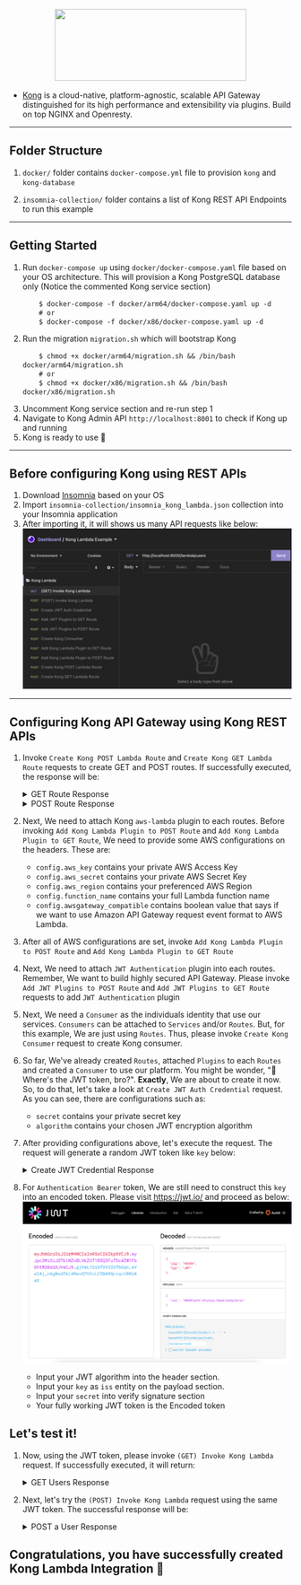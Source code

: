 
<p align="center">
  <img width="342" height="128" src="https://2tjosk2rxzc21medji3nfn1g-wpengine.netdna-ssl.com/wp-content/uploads/2018/08/kong-combination-mark-colors-128px.png">
</p>

- [Kong](https://konghq.com/) is a cloud-native, platform-agnostic, scalable API Gateway distinguished for its high performance and extensibility via plugins. Build on top NGINX and Openresty.

---

## Folder Structure
1. ``docker/`` folder contains ``docker-compose.yml`` file to provision ``kong`` and ``kong-database``

2. ``insomnia-collection/`` folder contains a list of Kong REST API Endpoints to run this example

---
## Getting Started

1. Run ``docker-compose up`` using ``docker/docker-compose.yaml`` file based on your OS architecture. This will provision a Kong PostgreSQL database only (Notice the commented Kong service section)
    ```shell
        $ docker-compose -f docker/arm64/docker-compose.yaml up -d
        # or
        $ docker-compose -f docker/x86/docker-compose.yaml up -d
    ```
2. Run the migration ``migration.sh`` which will bootstrap Kong
    ```shell
        $ chmod +x docker/arm64/migration.sh && /bin/bash docker/arm64/migration.sh
        # or
        $ chmod +x docker/x86/migration.sh && /bin/bash docker/x86/migration.sh
    ```
3. Uncomment Kong service section and re-run step 1
4. Navigate to Kong Admin API ``http://localhost:8001`` to check if Kong up and running
5. Kong is ready to use 🎉

---
## Before configuring Kong using REST APIs

1. Download [Insomnia](https://insomnia.rest/download) based on your OS
2. Import ``insomnia-collection/insomnia_kong_lambda.json`` collection into your Insomnia application
3. After importing it, it will shows us many API requests like below:
[![Imported Collection](../misc/insomnia-imported-collection.png "Imported Collection")]()

---

## Configuring Kong API Gateway using Kong REST APIs
1. Invoke ``Create Kong POST Lambda Route`` and ``Create Kong GET Lambda Route`` requests to create GET and POST routes. If successfully executed, the response will be:
    <details>
        <summary>GET Route Response</summary>
    <p>

    ```json
        {
            "methods": [
                "GET"
            ],
            "sources": null,
            "https_redirect_status_code": 426,
            "created_at": 1628339610,
            "updated_at": 1628339610,
            "name": "kong-lambda-get",
            "strip_path": true,
            "snis": null,
            "tags": null,
            "regex_priority": 0,
            "response_buffering": true,
            "path_handling": "v0",
            "hosts": null,
            "service": null,
            "id": "903d8017-50c5-4fe1-93df-287fc6e95a42",
            "headers": null,
            "preserve_host": false,
            "destinations": null,
            "request_buffering": true,
            "protocols": [
                "http",
                "https"
            ],
            "paths": [
                "/lambda/users"
            ]
        }
    ```

    </p>
    </details>
    <details>
        <summary>POST Route Response</summary>
    <p>

    ```json
        {
            "methods": [
                "POST"
            ],
            "sources": null,
            "https_redirect_status_code": 426,
            "created_at": 1628339602,
            "updated_at": 1628339602,
            "name": "kong-lambda-post",
            "strip_path": true,
            "snis": null,
            "tags": null,
            "regex_priority": 0,
            "response_buffering": true,
            "path_handling": "v0",
            "hosts": null,
            "service": null,
            "id": "8bec380f-fea6-4f27-98ce-32be0650857e",
            "headers": null,
            "preserve_host": false,
            "destinations": null,
            "request_buffering": true,
            "protocols": [
                "http",
                "https"
            ],
            "paths": [
                "/lambda/user"
            ]
        }
    ```

    </p>
    </details>

2. Next, We need to attach Kong ``aws-lambda`` plugin to each routes. Before invoking ``Add Kong Lambda Plugin to POST Route`` and ``Add Kong Lambda Plugin to GET Route``, We need to provide some AWS configurations on the headers. These are:

    - ``config.aws_key`` contains your private AWS Access Key
    - ``config.aws_secret`` contains your private AWS Secret Key
    - ``config.aws_region`` contains your preferenced AWS Region
    - ``config.function_name`` contains your full Lambda function name
    - ``config.awsgateway_compatible`` contains boolean value that says if we want to use Amazon API Gateway request event format to AWS Lambda.

3. After all of AWS configurations are set, invoke ``Add Kong Lambda Plugin to POST Route`` and ``Add Kong Lambda Plugin to GET Route``

4. Next, We need to attach ``JWT Authentication`` plugin into each routes. Remember, We want to build highly secured API Gateway. Please invoke ``Add JWT Plugins to POST Route`` and ``Add JWT Plugins to GET Route`` requests to add ``JWT Authentication`` plugin

5. Next, We need a ``Consumer`` as the individuals identity that use our services. ``Consumers`` can be attached to ``Services`` and/or ``Routes``. But, for this example, We are just using ``Routes``. Thus, please invoke ``Create Kong Consumer`` request to create Kong consumer.

6. So far, We've already created ``Routes``, attached ``Plugins`` to each ``Routes`` and created a ``Consumer`` to use our platform. You might be wonder, "🤔 Where's the JWT token, bro?". **Exactly**, We are about to create it now. So, to do that, let's take a look at ``Create JWT Auth Credential`` request. As you can see, there are configurations such as:

    - ``secret`` contains your private secret key
    - ``algorithm`` contains your chosen JWT encryption algorithm

7. After providing configurations above, let's execute the request. The request will generate a random JWT token like ``key`` below:
    <details>
        <summary> Create JWT Credential Response </summary>
    <p>

    ```json
        {
            "key": "NNKMfpKVFTOPyCqnL78emElhm3plArUx",
            "created_at": 1628341061,
            "id": "d9adea13-a490-4518-92fd-bfdd41af507b",
            "algorithm": "HS384",
            "secret": "heibenerth26",
            "tags": null,
            "rsa_public_key": null,
            "consumer": {
                "id": "a54b2546-f0e3-4440-b1dc-2afbc82ad0f0"
            }
        }
    ```

    </p>
    </details>

8. For ``Authentication Bearer`` token, We are still need to construct this ``key`` into an encoded token. Please visit https://jwt.io/ and proceed as below:
    [![JWT Construction](../misc/jwt-construction.png "JWT Construction")]()
    
    - Input your JWT algorithm into the header section.
    - Input your ``key`` as ``iss`` entity on the payload section.
    - Input your ``secret`` into verify signature section
    - Your fully working JWT token is the Encoded token

## Let's test it!
1. Now, using the JWT token, please invoke ``(GET) Invoke Kong Lambda`` request. If successfully executed, it will return:
    <details>
        <summary>GET Users Response</summary>
    <p>

    ```json
        {
            "statusCode": 200,
            "data": [
                {
                    "username": "sleepycanid",
                    "gender": "male",
                    "token": "188e86f7-7e10-4abd-9f6d-489a024b9792"
                },
                {
                    "username": "excitedboar",
                    "gender": "male",
                    "token": "bc9aa2e4-a26b-486d-bce2-d54f16103bc1"
                },
                {
                    "username": "afraidgayal",
                    "gender": "male",
                    "token": "3538db78-24b0-4cb3-8ebe-d1693c1f6b1a"
                },
                {
                    "username": "medicalmagpie",
                    "gender": "male",
                    "token": "7cd10028-eb00-4a7d-a6bd-453df2cd6704"
                },
                {
                    "username": "combinedspider",
                    "gender": "male",
                    "token": "6ad0a7f3-8513-4427-9b39-3c7036d9a3b3"
                }
            ],
            "message": "success"
        }
    ```

    </p>
    </details>

2. Next, let's try the ``(POST) Invoke Kong Lambda`` request using the same JWT token. The successful response will be:
    <details>
        <summary>POST a User Response</summary>
    <p>

    ```json
        {
            "statusCode": 201,
            "data": {
                "username": "aaron",
                "token": "49d9d271-3901-4e3c-b2bb-d004f236f3cf",
                "timestamp": 1628342352781
            },
            "message": "success"
        }
    ```

    </p>
    </details>


## Congratulations, you have successfully created Kong Lambda Integration 🎉